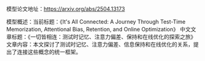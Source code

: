 模型论文地址：https://arxiv.org/abs/2504.13173

模型概述：当前标题：《It's All Connected: A Journey Through Test-Time Memorization, Attentional Bias, Retention, and Online Optimization》
中文文章标题：《一切皆相连：测试时记忆、注意力偏差、保持和在线优化的探索之旅》
文章内容：本文探讨了测试时记忆、注意力偏差、信息保持和在线优化的关系，提出了连接这些概念的统一框架。
